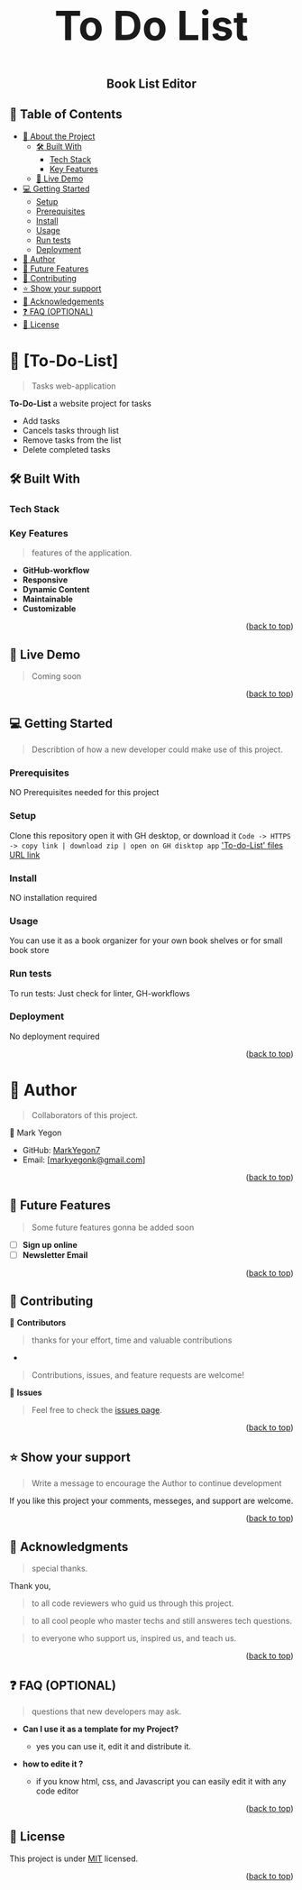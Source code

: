 <a name="readme-top"></a>

<div align="center">
  <br/>
    <h1 style="font-size: 72px; font-weight: 900;"><b> To Do List </b></h1>
    <h2>Book List Editor</h2>
</div>

## 📗 Table of Contents

- [📖 About the Project](#about-project)
  - [🛠 Built With](#built-with)
    - [Tech Stack](#tech-stack)
    - [Key Features](#key-features)
  - [🚀 Live Demo](#live-demo)
- [💻 Getting Started](#getting-started)
  - [Setup](#setup)
  - [Prerequisites](#prerequisites)
  - [Install](#install)
  - [Usage](#usage)
  - [Run tests](#run-tests)
  - [Deployment](#deployment)
- [👥 Author](#author)
- [🔭 Future Features](#future-features)
- [🤝 Contributing](#contributing)
- [⭐️ Show your support](#support)
- [🙏 Acknowledgements](#acknowledgements)
- [❓ FAQ (OPTIONAL)](#faq)
- [📝 License](#license)

# 📖 [To-Do-List] <a name="about-project"></a>

> Tasks web-application

**To-Do-List** a website project for tasks 
- Add tasks
- Cancels tasks through list
- Remove tasks from the list
- Delete completed tasks

## 🛠 Built With <a name="built-with"></a>

### Tech Stack <a name="tech-stack"></a>

### Key Features <a name="key-features"></a>

> features of the application.

- **GitHub-workflow**
- **Responsive**
- **Dynamic Content**
- **Maintainable**
- **Customizable**

<p align="right">(<a href="#readme-top">back to top</a>)</p>

## 🚀 Live Demo <a name="live-demo"></a>

> Coming soon

<p align="right">(<a href="#readme-top">back to top</a>)</p>


## 💻 Getting Started <a name="getting-started"></a>

> Describtion of how a new developer could make use of this project.

### Prerequisites

NO Prerequisites needed for this project

### Setup

Clone this repository open it with GH desktop, or download it
`Code -> HTTPS -> copy link | download zip | open on GH disktop app`
['To-do-List' files URL link](https://github.com/MarkYegon7/To-do-List.git)

### Install

NO installation required

### Usage

You can use it as a book organizer for your own book shelves
or for small book store

### Run tests

To run tests:
Just check for linter, GH-workflows

### Deployment

No deployment required

<p align="right">(<a href="#readme-top">back to top</a>)</p>


# 👥 Author <a name="author"></a>

> Collaborators of this project.

👤 Mark Yegon
- GitHub: [MarkYegon7](https://github.com/MarkYegon7)
- Email: [markyegonk@gmail.com]

<p align="right">(<a href="#readme-top">back to top</a>)</p>

## 🔭 Future Features <a name="future-features"></a>

> Some future features gonna be added soon

- [ ] **Sign up online**
- [ ] **Newsletter Email**

<p align="right">(<a href="#readme-top">back to top</a>)</p>


## 🤝 Contributing <a name="contributing"></a>

👤 **Contributors**

> thanks for your effort, time and valuable contributions
- 
> Contributions, issues, and feature requests are welcome!


🔭 **Issues**

> Feel free to check the 
[issues page](../../issues/).

<p align="right">(<a href="#readme-top">back to top</a>)</p>


## ⭐️ Show your support <a name="support"></a>

> Write a message to encourage the Author to continue development

If you like this project your comments, messeges, and support are welcome.

<p align="right">(<a href="#readme-top">back to top</a>)</p>


## 🙏 Acknowledgments <a name="acknowledgements"></a>

> special thanks.

Thank you,
> to all code reviewers who guid us through this project.

> to all cool people who master techs and still answeres tech questions.

> to everyone who support us, inspired us, and teach us.


<p align="right">(<a href="#readme-top">back to top</a>)</p>

## ❓ FAQ (OPTIONAL) <a name="faq"></a>

> questions that new developers may ask.

- **Can I use it as a template for my Project?**

  - yes you can use it, edit it and distribute it.

- **how to edite it ?**

  - if you know html, css, and Javascript you can easily edit it with any code editor

<p align="right">(<a href="#readme-top">back to top</a>)</p>


## 📝 License <a name="license"></a>

This project is under [MIT](./LICENSE.md) licensed.

<p align="right">(<a href="#readme-top">back to top</a>)</p>

